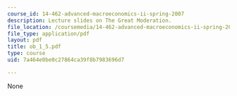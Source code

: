 ```yaml
---
course_id: 14-462-advanced-macroeconomics-ii-spring-2007
description: Lecture slides on The Great Moderation.
file_location: /coursemedia/14-462-advanced-macroeconomics-ii-spring-2007/7a464e0be0c27864ca39f8b7983696d7_ob_1_5.pdf
file_type: application/pdf
layout: pdf
title: ob_1_5.pdf
type: course
uid: 7a464e0be0c27864ca39f8b7983696d7

---
```

None
